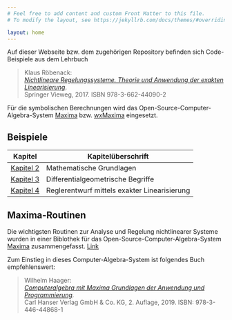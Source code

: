 ```yaml
---
# Feel free to add content and custom Front Matter to this file.
# To modify the layout, see https://jekyllrb.com/docs/themes/#overriding-theme-defaults

layout: home
---
```


Auf dieser Webseite bzw. dem zugehörigen Repository befinden sich Code-Beispiele aus dem Lehrbuch

> Klaus Röbenack:   
> [*Nichtlineare Regelungssysteme. Theorie und Anwendung der exakten Linearisierung*](https://link.springer.com/book/10.1007/978-3-662-44091-9).   
> Springer Vieweg, 2017. ISBN 978-3-662-44090-2 

Für die symbolischen Berechnungen wird das Open-Source-Computer-Algebra-System [Maxima](https://maxima.sourceforge.io/) bzw. [wxMaxima](http://wxmaxima-developers.github.io/wxmaxima/index.html) eingesetzt.


## Beispiele

|Kapitel| Kapitelüberschrift|
|---|---|
|[Kapitel 2](kap_2/kapitel2.md)|Mathematische Grundlagen|
|[Kapitel 3](kap_3/kapitel3.md)|Differentialgeometrische Begriffe|
|[Kapitel 4](kap_4/kapitel4.md)|Reglerentwurf mittels exakter Linearisierung|

## Maxima-Routinen

Die wichtigsten Routinen zur Analyse und Regelung nichtlinearer Systeme wurden in einer Biblothek für das Open-Source-Computer-Algebra-System [Maxima](https://maxima.sourceforge.io/) zusammengefasst. [Link](maxima/routinen.md) 

Zum Einstieg in dieses Computer-Algebra-System ist folgendes Buch empfehlenswert:

> Wilhelm Haager:   
> [*Computeralgebra mit Maxima
Grundlagen der Anwendung und Programmierung*](https://www.hanser-elibrary.com/isbn/9783446448681).   
> Carl Hanser Verlag GmbH & Co. KG, 2. Auflage, 2019. ISBN: 978-3-446-44868-1

